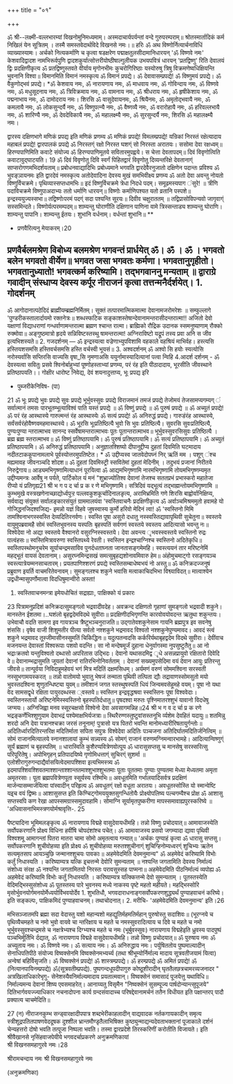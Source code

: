 +++
title = "०१"

+++
 
ॐ श्री--लक्ष्मी-वल्लभारम्यां विखनोमुनिमध्यमाम्। 
अस्मदाचार्यपर्यन्तां वन्दे गुरुपरम्पराम्॥ श्रोतस्मार्तादिकं कर्म निखिलं येन सूत्रितम् । तस्मै समस्तवेदार्थविदे विखनसे नमः।॥ 
हरिः ॐ अथ विष्णोर्नित्यार्चनाविधिं व्याख्यास्यामः। अर्चको नित्यकर्माणि च कृत्वा षडक्षरेण पद्माक्षतुलसीदामानिधारयन् 'ॐ विष्णवे नमः' केशवादिद्वादश नामभिरूर्वपुणि द्वादशकुर्यात्सोत्तरीयोष्ठीषाल्गुलीयक उभयपवित्रं धारयन् 'प्रतद्विष्णु' रिति देवालयं द्विः प्रदक्षिणीकृत्य ॐ प्रतद्विष्णुस्तवते वीर्याय मृगोनभीमः कुचरोगिरिष्ठाः यस्योरुषु त्रिषु विक्रमणेष्वधिक्षियन्ति भुवनानि विश्वा॥ विमानमिति विमानं नमस्कृत्य 
ॐ विमानं प्रपद्ये। 
ॐ देवावासम्प्रपद्ये! 
ॐ विष्णुमयं प्रपद्ये। 
ॐ वैकुणोद्भवं प्रपद्ये। 
*ॐ केशवाय नमः, ॐ नारायणाय नमः, ॐ माधवाय नमः, ॐ गोविन्दाय नमः, ॐ विष्णवे नमः, ॐ मधुसूदनाय नमः, ॐ त्रिविक्रमाय नमः, ॐ वामनाय नमः, ॐ श्रीधराय नमः, ॐ हृषीकेशाय नमः, ॐ पद्मनाभाय नमः, ॐ दामोदराय नमः। शिरसि ॐ वासुदेवायनमः, ॐ श्रियैनमः, ॐ अमृतोद्भवायै नमः, ॐ कमलायै नमः, ॐ लोकसुन्दर्यै नमः, ॐ विष्णुपत्न्यै नमः, ॐ वैष्णव्यै नमः, ॐ वरारोहायै नमः, ॐ हरिवल्लभायै नमः, ॐ शारिण्यै नमः, ॐ देवदेविकायै नमः, ॐ महालक्ष्म्यै नमः, ॐ सुरसुन्दर्यै नमः, शिरसि ॐ महालक्ष्म्यै नमः। 
 
द्वारस्य दक्षिणभागे मणिकं प्रपद्य इति मणिकं प्रणम्य 
ॐ मणिकं प्रपद्ये! विमलम्प्रपद्ये! 
यन्रिकां निरस्तं रक्षेत्यादाय 
महाबलं प्रपद्ये! 
द्वारपालकं प्रपद्ये 
ॐ निरस्तग्ं रक्षो निरस्त घशग्ं सो निरस्ता अरातयः। 
ससोमा देवा रक्षध्वम्॥ 
हिरण्यपाणिमिति कवाटे संयोज्य 
ॐ हिरण्यपाणिमूतये सवितारमुपह्वये। स चेत्ता देवतापदम्॥ 
दिवं विवृणोत्विति कवाटावुद्घाटयति। 
19 
ॐ दिवं विवृणोतु दिवि स्वर्गं पिहितद्वारं विवृणोतु दिव्यन्तरिक्षे देवतानाग्ं साप्सरोगणमभिदर्शयताम्॥ प्रबोधनवाद्यादिभिः प्रबोध्यमाने भगवति द्वारदेवैरनुजातो दक्षिणेन पदान्तः प्रविश्य ॐ भुवङ्ञायनमः इति द्वारदेवं नमस्कृत्य अतोदेवादिना देवस्य मुखं समभिवीक्ष्य प्रणम्य 
ॐ अतो देवा अवन्तु नोयतो विष्णुर्विचक्रमे। पृथिव्यास्सप्तधामभिः॥ इदं विष्णुर्विचक्रमे त्रेधा निदधे पदम्। समूढमस्यपाग ंसुरे! ॥ त्रीणि पदाविचक्रमे विष्णुपाअदाभ्यः ततो धर्माणि धारयन्॥ विष्णोः कर्माणिपश्यत यतो व्रतानि पस्पशे॥ इन्द्रस्ययुज्यस्सभा॥ तद्विष्णोःपरमं पदग्ं सदा पश्यन्ति सूरयः॥ दिवीव चक्षुराततम् ॥ तद्विप्रासोविपन्यवो जागृवाग्ं सस्समिन्दते। विष्णोर्यत्परमम्पदम्॥ शाम्यन्तु घोराणीति दक्षिणान पाणिना वामे त्रिस्सन्ताड्य 
शाम्यन्तु घोराणि। शाम्यन्तु पापानि। शाम्यन्तु ईतयः। शुभानि वर्धनाम्। वर्धन्तां शुभानि॥ 
** 
* प्रणवैरित्यनु मेयाकरम्।20 
 
प्रणवैर्बलमश्रेण विबोध्य बलमश्रेण भगवन्तं प्रार्धयेत् 
ॐ। ॐ । ॐ । भगवतो बलेन भगवतो वीर्येण॥ भगवत जसा भगवतः कर्मणा। भगवतानुगृहीतो। भगवतानुध्यातो! भगवत्कर्म करिष्यामि। तद्भगवाननु मन्यताम् ॥ 
द्वाराग्रे गवादीन् संस्धाप्य देवस्य कर्पूर नीराजनं कृत्वा तत्तन्मनैर्दर्शयेत्। 1. गोदर्शनम् 
- 
ॐ आगोदानात्पठेदिदं ब्राह्मीयम्ब्रह्मनिर्मितम्। सूक्तं तत्पारमात्मिकमात्मा देवानामजरोमरेशः ॥ सम्फुल्लागे 'पुण्डरीकस्तालार्दायमो रक्तनेत्रः॥ शब्धस्फटिक सङ्काशस्तेषान्देवानामन्तरासीदन्तरात्मा!! 
अजितो देवो यक्षाणां विद्याधराणां गन्धर्वाणामन्तरात्मा ब्रह्मण श्चान्त रात्मा। ब्राह्मिको रौद्रिक उदानक स्समनुष्याणाम् रौक्को रुक्मोवा॥ अङ्गुष्ठमात्रो हृदये सन्निविष्टस्तस्थु षामन्तरात्मा! अग्निराविष्टो यद्रूपं तस्य प्रवा अनि स जीव इत्यभिशस्यते॥ 
2. गजदर्शनम् 
— 
ॐ इन्द्रस्यत्वा वज्रेणाभ्युपविशामि वहकाले वहश्रियं माभिर्वह। हस्त्यसि हस्तियशसमसि हस्तिवर्चसमसि हस्ति वर्चस्वी भूयसं॥ 3. अश्वदर्शनम् 
ॐ अश्वो सि हयोः स्यत्योसि नरोस्यर्वासि सप्तिरसि वाज्यसि वृषा_सि नृमणाअसि ययुर्नामास्यादित्यानां पत्वा न्विहि 4.आदर्श दर्शनम् - 
ॐ देवस्यत्वा सवितुः प्रसवे श्विनोर्बाहुभ्यां पूष्णोहस्ताभ्यां 
प्रणम्य, परं रंह इति पीठादादाय, भूरसीति जीवस्थाने प्रतिष्ठापयति।। गोक्षीर धारोष्ट निवेद्य, देवं शयनादुत्ताप्य, भूः प्रपद्य इरि 
+ पुब्जरीकेनिविष- (पा) 
 
21 
ॐ भूः प्रपद्ये भुवः प्रपद्ये सुवः प्रपद्ये भूर्भुवस्सुवः प्रपद्ये विराजमानं तमजं प्रपद्ये तेजोमयं तेजसामप्यगम्यग् ं सर्वात्मानं तमसः पारभूतम्भूत्याविश्वं पाति यस्तं प्रपद्ये ॥ ॐ विष्णुं प्रपद्ये ॥ ॐ पुरुषं प्रपद्ये ॥ ॐ अच्युतं प्रपद्ये! 
ॐ परं रंह आस्थास्ये गारुत्मन्तं रंह आस्थास्येः 
ॐ सत्यं प्रपद्ये! 
ॐ अनिरुद्धं प्रपद्ये। गारुडंरंह आस्थास्ये, सर्वंसर्वरंहोवैष्णवमहमास्थास्ये। 
ॐ भूरसि भूःप्रतिष्ठित्यै भुवो सि भुवः प्रतिष्ठित्यै। 
सुवरसि सुवःप्रतिष्ठित्यै, 
पुण्यःपुण्या न्तरात्माभव 
सानन्द स्सर्वेषामन्तरात्माभवः पूतः पूतान्तरात्माभव॥ 
भूर्भुवस्सुवरसिसुवः प्रतिष्ठित्यै । 
ब्रह्म ब्रह्म स्तरात्माभव॥ 
ॐ विष्णुं प्रतिष्ठापयामि। ॐ पुरुषं प्रतिष्ठापयामि। 
ॐ सत्यं प्रतिष्ठापयामि। ॐ अच्युतं प्रतिष्ठापयामि। ॐ अनिरुद्धं प्रतिष्ठापयामि। 
अनुज्ञातश्शिष्यो दीपानुद्दीप्य दुहतां दिवमिति घटमादाय नदीतटाककूपानामलाभे पूर्वस्योत्तरमुपतिष्टेत। 
* 
ॐ उद्दीप्यस्व जातवेदोपघ्नं निर् ऋतिं मम । 
पशूग् ंश्च मह्यमावह जीवनञ्चदि शोदश॥ 
ॐ दुहतां दिवमिस्ट्री स्सवितेमां दुहतां मेदिनीम् । तदुभयं प्रजानां निरीतये निरुद्वेगाय॥ 
आड्यमभिगृष्णामित्याधानं पूरयित्वा 
ॐ आद्यमभिगृष्णामि नारमभिगृष्णामि तोयमभिगृष्णम्यमृत 
उद्दीप्यमन्त्रः आर्वेषु न पर्यते, पार्टिकोल यं मनं "शुभ्राज्योतिश्व देवानां तेजश्च सततप्रभं प्रभास्करो महातेजा रीप्यो यं प्रतिगृह्य21 
श्री भ ग प द र्चा प्र क र णे 
मभिगृष्णामि। सत्रिदिवं यद्भूत्यं तद्भाह्मन्तोयमभिगृष्णामि ॥ कुम्भमुखे वस्त्रखणेनाच्छाद्योर्ध्वपुऱ्ऱ पल्लवकुशकूर्चादिनालङृत्य, अरामिभ्रमिति गणे शिरसि बाह्वोर्वानिक्षिप्य, सर्ववाद्य संयुक्तं सर्वालङ्कारसंयुतं ग्राममालयंवा 'स्वस्तिवाचनैः प्रदक्षिणीकृत्य 
ॐ अर्वाञ्चमिश्रममुतो हवामहे यो गोजिद्धनजिदश्वजिद्य- इमन्नो यज्ञं विहवे जुषस्वास्य कुर्मो हरिवो मेदिनं 
त्वा! 
ॐ 'स्वस्तिनो मिमि तामश्विनाभगस्स्वस्ति देव्यदितिरनर्वणः। स्वस्ति पूषा असुरो दधातु नस्स्वस्तिद्यावापृथिवी सुचेतुना॥ स्वस्तये वायुमुपब्रवामहै सोमं स्वस्तिभुवनस्य यस्पतिः बृहस्पतिं सर्वगणं स्वस्तये स्वस्तय आदित्यासो भवन्तु नः॥ विश्वेदेवा नो अद्या स्वस्तये वैश्वानरो वसुरग्निस्स्वस्तये। देवा अवन्त्य ृभवस्स्वस्तये स्वस्तिनो रुद्रः पात्वंहसः॥ स्वस्तिमित्रावरुणा स्वस्तिपथ्ये रेवती। 
स्वस्तिन इन्द्रश्चाग्निश्च स्वस्तिनो अदितेकृधि॥ स्वस्तिपस्थोमनुचरेम सूर्याचन्द्रमसाविव पुनर्दधताघ्नता जानतासङ्गमेमहि। 
स्वस्त्ययनं तार मरिष्टनेमिं महद्भूतं वायसं देवतानाम्। असुरघ्नमिन्द्रसखं समत्सुबृहद्यशोनावमिवारु हेम॥ अंहोमुचमाट्गो रसङ्गयञ्च स्वस्त्यात्रेयम्मनसाचतारम्। प्रयतपाणिश्शरणं प्रपद्ये स्वस्तिसम्बाधेष्वभयं नो अस्तु॥ 
ॐ कनिक्रदज्जनुषं प्रब्रुवाण इयर्ति वाचमरितेवनावम्। सुमङ्गलश्च शकुने भवासि मत्वाकाचिदभिभा विश्व्याविदत्॥ मात्वाश्येन उद्वधीन्मासुपर्णोमात्वा विदधिषुमान्वीरो अस्ता! 
1. स्वस्तिवाचनमन्त्रा इमेयधोचितं सद्राह्याः, पाक्षिक्को यं प्रकारः 
 
23 
पित्रामनुप्रदिशं कनिक्रदत्सुमङ्गलो भद्रवादीवदेह। अवक्रन्द दक्षिणतो गृहाणां सुमङ्गलो भद्रवादी शकुने। मानस्तेन ईशतमा।..घशंलो बृहद्वदेमविदथे सुवीराः॥ प्रदक्षिणीदभिगृणन्ति कारवोवयोवदन्त ऋतुथा शकुन्तयः। उभेवाचौ वदति सामगा इव गायत्रञ्च त्रैष्टुभञ्चनुराजति॥ उद्गातेवशकुनेसाम गायनि ब्रह्मपुत्र इव सवनेषु शंससि। वृषेव वाजी शिशुमतीर 
पीत्या सर्वतो नश्शकुने भद्रमावद विश्वतो नश्शकुनेपुण्यमावद। 
आवदं स्त्वं शकुने भद्रमावद तूस्जीमासीनस्सुमतिं चिकिद्धिनः॥ यदुत्पतन्वदसि कर्करिर्यथाबृहद्वदेम विदथे सुवीराः। देवींवाच मजनयन्त देवास्तां विश्वरूपाः पशवो वदन्ति। सा नो मन्देषमूर्जं दुहाना धेनुर्वागस्मा नुपसुष्टुतैतु॥ आ नो भद्राःक्रतवो यन्तुविश्वतो दब्धासो अपरितास उद्भिदः। देवानो यथासदमिद्व ृधे असन्नप्रायुवो रक्षितारो दिवेदि वे॥ देवानाम्भद्रासुमति जूयतां देवानां रातिरभिनोनिवर्तताम् । देवानां सख्यमुपसेदिमा वयं देवान आयुः प्रतिरन्तु जीवसे॥ तान्पूर्वया निविदाहूमहेवयं भगं मित्र मदितिं दक्षमसिधम्। अर्यमणं वरुणं सोममश्विना सरस्वती नस्सुभगामयस्करत् ॥ तन्नो वातोमयो भुवातु भेषजं तन्माता पृथिवी तत्पिता द्यौः तद्रावाणस्सोमसुतो मयो भुवस्तदश्विना शृणुतन्धिष्ट्या युवम्॥ तमीशानं जगत स्तस्थुषस्पतिं धियं जिन्वमवसेहूमहे वयम्। पूषा नो यथा वेद सामसद्वृधे रक्षिता पायुरदब्धस्स ्वस्तये॥ स्वस्तिन इन्द्रवृद्धश्रवा स्स्वस्तिनः पूषा विश्ववेदाः। स्वस्तिनस्तार्यो अरिष्टनेमिस्स्वस्तिनो बृहस्पतिर्दधातु॥ 
पृषदश्वा मरुतः पृश्निमातरश्शुभं यावानो विदधेषु जग्मयः। अग्निजिह्वा मनव स्सूरचक्षसो विश्वेनो देवा अवसागमन्निह॥24 
श्री भ ग व द र्चा प्र क रणे 
भद्रङ्कर्णेभिश्शुणुयाम देवाभद्रं पश्येमाक्षभिर्यजत्राः॥ स्थिरैरण्णस्तुष्टुवांसस्तनूभि र्व्यशेम देवहितं यदायुः॥ शतमिन्नु शरदो अनि देवा यत्रानश्चक्रा जरसं तनूनाम्! पुत्रासो यत्र पितरो भवन्ति मानोमध्यारीरिषतायुर्गन्तोः॥ अदितिर्ध्वारदितिरन्तरिक्ष मदितिर्माता सपिता सपुत्रः विश्वेदेवा अदितिः पञ्चजना अतिदिर्घातमदितिर्जनित्विम् ॥ सोमं राजानमित्यालये स्नानशालायां कुम्भं सन्न्यस्य 
ॐ सोमग्ं राजानं वरुणमग्निमन्वारभामहे। आदित्यान्विष्णुग्ं सूर्यं ब्रह्माणं च बृहस्पतिम् ॥ धारास्विति कुशैरप्पवित्रेणवोत्पूय 
ॐ धारासुसप्तसु च मानसेषु सरस्सरित्सु परिपूरितेषु। अपोभिगृहन् प्रतिपादयिष्ये गृणोमिधत्ताग्ं सुचिरग्ं सुशर्मा ॥ एलोशीरागुरुगन्दाद्यैर्वासयित्वेदमापश्शिवा इत्यभिमस्त्र्य 
ॐ इदमापश्शिवश्शिवतमाश्शान्ताश्शान्ततमाश्शुभाश्शुभतमाः पूताः पूततमाः पुण्याः पुण्यतमा मेध्या मेध्यतमा अमृता अमृतरसाः। पूता ब्रह्मपवित्रेणपूता स्सूर्यस्य रश्मिभिः॥ अवधूतमिति गर्भालयादिसर्वत्र प्रदक्षिणं मार्जन्यासम्मार्जयित्वा पांस्वादीन् परिहृत्य 
ॐ अवधूतग्ं रक्षो वधूता अरातयः। अवधूतस्सोस्ति यो स्मान्वेष्टि यइ्च वयं द्विष्मः॥ आशासुसप्त इति किण्चिट्गोमययुक्तसुगन्धितोयैः प्रोक्ष्योपलिष्य पल्चगम्यैश्च प्रोक्ष 
ॐ आशासु सप्तस्वपि कण रेखा आपस्समग्रास्समुदावहामि। 
सोमाग्नि सूर्यामृतपुष्करीणा मापस्समावाह्यपुरस्करिष्ये ॥ 
'अधिवासनाभिमस्त्रणयोर्मश्रावृत्ति-. 
25 
 
पैष्ट्यादिना भूमिमलङ्कृत्य 
ॐ नारायणाय विद्महे वासुदेवायधीमहि। तन्नो विष्णुः प्रचोदयात्॥ 
आमावाजस्येति सर्वोपकरणानि प्रोक्ष्य विधिना हवींषि चोपदंशांश्च पचेत्। 
ॐ आमावाजस्य प्रसवो जगम्यादा द्यावा पृथिवी विश्वशमू आमागन्तां पितरा मातरा चामा सोमो अमृतत्वाय गम्यात्॥ 
'अर्चकः पुण्याहं कृत्वा 
ॐ धारासु सप्तसु। 
सर्वोपकरणानि शुचीवोहव्या इति प्रोक्ष्य 
ॐ शुचीवोहव्या मरुतश्शुचीनाग्ं शुचिग्हिनोम्यध्वरग्ं शुचिभ्यः ऋतेन सत्यमृतसाप आयञ्चुछि जन्मानश्शुचयः पावकाः॥ अहमेवेदमिति देवमनुमान्य" 
ॐ अहमेवेदं करिष्यामि विभोः कर्तुं निधास्यति । करिष्याम्यत्र यत्कि इ्चत्तन्मे देवोरि सुमन्यताम् ॥ नश्यन्ति जगतामिति देवस्य निर्माल्यं संशोध्य संरक्ष 
ॐ नश्यन्ति जगतामितयो निरस्तः परावसुस्सह पाप्मना॥ 
अहमेवेदमिति पीठनिर्माल्यं व्यपोह्य 
ॐ अहमेवेदं करिष्यामि विभोः कर्तुं निधास्यति । करिष्याम्यत्र यत्क्कित्तन्मे देवो सुमन्यताम् । पूतस्तस्येति वेदिमद्भिस्सुसंशोध्य 
ॐ पूतस्तस्य पारे भुवनस्य मध्ये नाकस्य पृष्टे महतो महीयते। महद्भिस्सोरि मृसोर्भुवनयोर्गमनयोर्मेध्ययोर्विभवयोर्देव 1. शुभतिधौ, भगवदाराधनाङ्गसर्वोपकरणशुद्ध्यर्थं पुण्याहवाचनं करिष्ये। इति सङ्कल्पः, पाक्षिकमिदं पुण्याहवाचनम्। तथाचोदनात्। 
2. मरीचि- 'अहमेवेदमिति देवमनुमान्य' इति।26 
 
मभिसञ्जातमपि ब्रह्मा सदा वेदास्तु यशो महान्यशो महद्युतिर्महमतिर्महान् पुरुषोस्तु सदाशिवः॥ (भूरग्नये च पृथिव्यैचमहते च नमो भुवो वायवे चा न्तरिक्षाय च महते च नमस्सुवरादित्याय च दिवे च महते च नमो भूर्भुवस्सुवश्चन्द्रमसे च नक्षत्रेभ्यश्च दिग्भ्यश्च महते च नमः (भूर्बुवस्सुवः) 
नारायणाय विद्महेइति ध्रुवस्य पादपुष्पं पञ्चभिर्मूर्तिभि र्दद्यात्, 
ॐ नारायणाय विद्महे वासुदेवायधीमहि। 
तन्नो विष्णुः प्रचोदयात्॥ 
ॐ पुरुषाय नमः 
ॐ अच्युताय नमः। 
ॐ विष्णवे नमः। 
ॐ सत्याय नमः। 
ॐ अनिरुद्धाय नमः। 
पर्युषिततोय पुष्पमाल्यादीन् सेनाधिपतिपीठे संयोज्य विष्वक्सेनमि विष्वक्सेनमभ्यर्च्य (तथा श्रीभूम्योर्निर्माल्य मादाय सूत्रवतीजयामं यित्वा) अन्वेषां बहिर्विसृजति। 
ॐ विष्वक्सेनं प्रपद्ये! ॐ शास्त्रम्प्रपद्ये। 
ॐ हरम्प्रपद्ये 
ॐ अमितं प्रपद्ये! 
ॐ (नित्यानपायिनम्प्रपद्ये) ॐ(सूत्रवतीम्प्रपद्ये). पुष्पगन्दधूपदीपागुरु कोष्ठूशीरादीन् घृततैलछत्रचामरव्यजनादर 
" अत्रखिलाधिकारेभृगु- सेनेशस्यैवनिर्माल्यमादाय प्रयतात्मवान्। विष्वक्सेनं समासादं पूजयेत्तु यथाविधि॥ निर्माल्यमन्य देवानां शिष्य एवसमाहरेत्। आनाय्यतु विसृमैन "निष्वक्सेनं सुसम्पूज्य पार्षदोन्यान्त्सुपूजये" दितिभार्गवयज्ज्याधिकार नचनादोपना कार्य ग्रन्दसंवादाच्च परिषद्देवानामर्चनं ततैन विधीयत इति पक्षान्तरप् 
पादौ प्रक्यात्य चाचमेदिति॥ 
 
27 
(न) नीराजनकुम्भ सन्ड्वारक्षादीपपात्र शब्दभेरीकाहलादीन् वाद्यवादक नर्तकगायकादीन् समृत्य स्त्रीशूद्रपतितपाषणवेददूषक दुश्शील भ्रान्तमौण्डृतैलाभिषिक्त कुष्ठ्युन्माद्यन्यदेवताभक्तानां पूजाकाले दर्शनं चेन्यहत्तरो दोषो भवति तत्पूजा निष्पला भवति। तस्मा द्वारप्रदेशे तिरस्करिणीं 
करोतीति विजायते। 
इति श्रीवैखानसे नृसिंहवाजपेयीये भगवदर्चाप्रकरणे 
अनुक्रमणिकायां  
श्री विखनसमहागुरवे नमः।28 
 
श्रीरामचन्दाय नमः 
श्री विखनसमहागुरवे नमः 

(अनुक्रमणिका) 